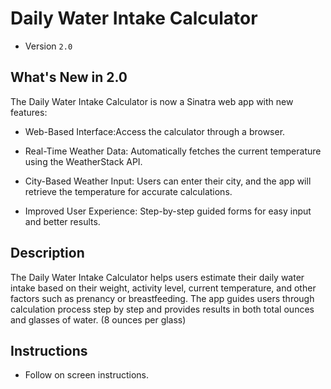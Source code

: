 
# Daily Water Intake Calculator

- Version `2.0`

## What's New in 2.0
The Daily Water Intake Calculator is now a Sinatra web app with new features:

- Web-Based Interface:Access the calculator through a browser.

- Real-Time Weather Data: Automatically fetches the current temperature using the WeatherStack API.

- City-Based Weather Input: Users can enter their city, and the app will retrieve the temperature for accurate calculations.

- Improved User Experience: Step-by-step guided forms for easy input and better results.

## Description

The Daily Water Intake Calculator helps users estimate their daily water intake based on their weight, activity level, current temperature, and other factors such as prenancy or breastfeeding. The app guides users through calculation process step by step and provides results in both total ounces and glasses of water. (8 ounces per glass)

## Instructions

- Follow on screen instructions.

